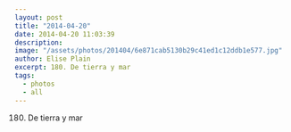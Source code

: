 ```yaml
---
layout: post
title: "2014-04-20"
date: 2014-04-20 11:03:39
description: 
image: "/assets/photos/201404/6e871cab5130b29c41ed1c12ddb1e577.jpg"
author: Elise Plain
excerpt: 180. De tierra y mar
tags: 
  - photos
  - all
---
```


180. De tierra y mar
<p></p>
